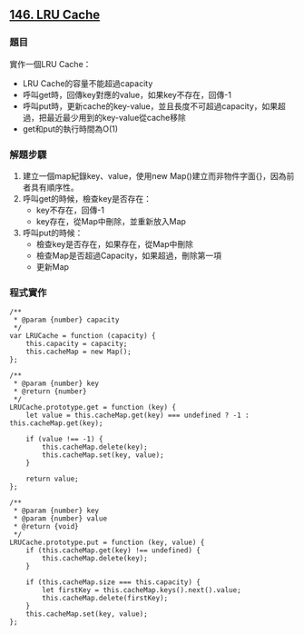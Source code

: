 ## [146. LRU Cache](https://leetcode.com/problems/lru-cache/description/?envType=study-plan-v2&envId=top-interview-150 "Title")

### 題目
實作一個LRU Cache：  
* LRU Cache的容量不能超過capacity
* 呼叫get時，回傳key對應的value，如果key不存在，回傳-1
* 呼叫put時，更新cache的key-value，並且長度不可超過capacity，如果超過，把最近最少用到的key-value從cache移除
* get和put的執行時間為O(1)

### 解題步驟
1. 建立一個map紀錄key、value，使用new Map()建立而非物件字面{}，因為前者具有順序性。
2. 呼叫get的時候，檢查key是否存在：  
    * key不存在，回傳-1
    * key存在，從Map中刪除，並重新放入Map
3. 呼叫put的時候：  
    * 檢查key是否存在，如果存在，從Map中刪除
    * 檢查Map是否超過Capacity，如果超過，刪除第一項
    * 更新Map


### 程式實作
```JS
/**
 * @param {number} capacity
 */
var LRUCache = function (capacity) {
    this.capacity = capacity;
    this.cacheMap = new Map();
};

/** 
 * @param {number} key
 * @return {number}
 */
LRUCache.prototype.get = function (key) {
    let value = this.cacheMap.get(key) === undefined ? -1 : this.cacheMap.get(key);

    if (value !== -1) {
        this.cacheMap.delete(key);
        this.cacheMap.set(key, value);
    }

    return value;
};

/** 
 * @param {number} key 
 * @param {number} value
 * @return {void}
 */
LRUCache.prototype.put = function (key, value) {
    if (this.cacheMap.get(key) !== undefined) {
        this.cacheMap.delete(key);
    }

    if (this.cacheMap.size === this.capacity) {
        let firstKey = this.cacheMap.keys().next().value;
        this.cacheMap.delete(firstKey);
    }
    this.cacheMap.set(key, value);
};
```

